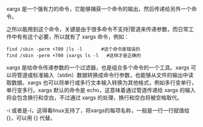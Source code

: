 xargs 是一个强有力的命令，它能够捕获一个命令的输出，然后传递给另外一个命令。

之所以能用到这个命令，关键是由于很多命令不支持|管道来传递参数，而日常工作中有有这个必要，所以就有了 xargs 命令，例如：

```
find /sbin -perm +700 |ls -l       #这个命令是错误的
find /sbin -perm +700 |xargs ls -l   #这样才是正确的
```


xargs 是给命令传递参数的一个过滤器，也是组合多个命令的一个工具。xargs 可以将管道或标准输入（stdin）数据转换成命令行参数，也能够从文件的输出中读取数据。xargs 也可以将单行或多行文本输入转换为其他格式，例如多行变单行，单行变多行。xargs 默认的命令是 echo，这意味着通过管道传递给 xargs 的输入将会包含换行和空白，不过通过 xargs 的处理，换行和空白将被空格取代。

-i 或者是-I，这得看linux支持了，将xargs的每项名称，一般是一行一行赋值给 {}，可以用 {} 代替。